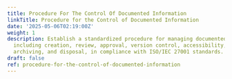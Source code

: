 ```yaml
---
title: Procedure For The Control Of Documented Information
linkTitle: Procedure for the Control of Documented Information
date: '2025-05-06T02:19:00Z'
weight: 1
description: Establish a standardized procedure for managing documented information,
  including creation, review, approval, version control, accessibility, periodic review,
  archiving, and disposal, in compliance with ISO/IEC 27001 standards.
draft: false
ref: procedure-for-the-control-of-documented-information
---
```


